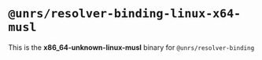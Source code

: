 # `@unrs/resolver-binding-linux-x64-musl`

This is the **x86_64-unknown-linux-musl** binary for `@unrs/resolver-binding`
